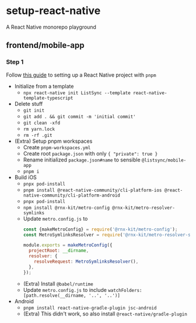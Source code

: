 # setup-react-native
A React Native monorepo playground

## frontend/mobile-app

### Step 1

Follow [this guide](https://runreactnative.dev/posts/pnpm-react-native) to setting up a React Native project with `pnpm`


- Initialize from a template
  - `npx react-native init ListSync --template react-native-template-typescript`
- Delete stuff
  - `git init`
  - `git add . && git commit -m 'initial commit'`
  - `git clean -xfd`
  - `rm yarn.lock`
  - `rm -rf .git`
- (Extra) Setup pnpm workspaces
  - Create `pnpm-workspaces.yml`
  - Create root `package.json` with only `{ "private": true }`
  - Rename initialized `package.json#name` to sensible `@listsync/mobile-app`
  - `pnpm i`
- Build iOS
  - `pnpx pod-install`
  - `pnpm install @react-native-community/cli-platform-ios @react-native-community/cli-platform-android`
  - `pnpx pod-install`
  - `npm install @rnx-kit/metro-config @rnx-kit/metro-resolver-symlinks`
  - Update `metro.config.js` to
    ```js
    const {makeMetroConfig} = require('@rnx-kit/metro-config');
    const MetroSymlinksResolver = require('@rnx-kit/metro-resolver-symlinks');

    module.exports = makeMetroConfig({
      projectRoot: __dirname,
      resolver: {
        resolveRequest: MetroSymlinksResolver(),
      },
    });
    ```
  - (Extra) Install `@babel/runtime`
  - Update `metro.config.js` to include `watchFolders: [path.resolve(__dirname, '..', '..')]`
- Android
  - `pnpm install react-native-gradle-plugin jsc-android`
  - (Extra) This didn't work, so also install `@react-native/gradle-plugin`
